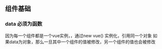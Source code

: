 ## 组件基础
 
### data 必须为函数
因为每一个组件都是一个vue实例，，通过new vue() 实例化，引用同一个对象
如果data为对象，那么一旦其中一个组件的值被修改，另一个组件的值也会被修改


